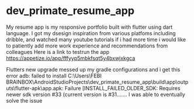 # dev_primate_resume_app

My resume app is my  responsive portfolio built with flutter using dart language. 
I got my dsesign inspiration from various platfoms including dribble, and watched many youtube tutorials
 if i had more time i would like to patiently add more work experience and recommendations from colleagues
 Here is a link to testrun the app  https://appetize.io/app/fffyyp5mbkfsqt5y4bxwjxkgca
 
 Flutters new upgrade messed up my gradle configurations and i get this error
 adb: failed to install C:\Users\FEBI BRAINBOX\AndroidStudioProjects\dev_primate_resume_app\build\app\outputs\flutter-apk\app.apk: Failure [INSTALL_FAILED_OLDER_SDK: Requires newer sdk version #33 (current version is #31....... I was able to eventually solve the issue




